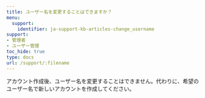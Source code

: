 ```yaml
---
title: ユーザー名を変更することはできますか？
menu:
  support:
    identifier: ja-support-kb-articles-change_username
support:
- 管理者
- ユーザー管理
toc_hide: true
type: docs
url: /support/:filename
---
```


アカウント作成後、ユーザー名を変更することはできません。代わりに、希望のユーザー名で新しいアカウントを作成してください。